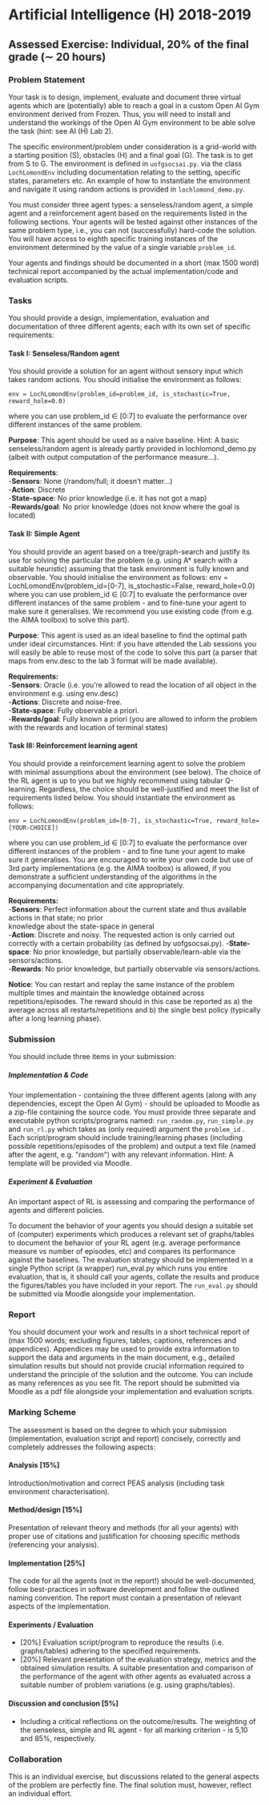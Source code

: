 # Artificial Intelligence (H) 2018-2019
## Assessed Exercise: Individual, 20% of the final grade (∼ 20 hours)

### Problem Statement
Your task is to design, implement, evaluate and document three virtual agents which are (potentially) able to reach a goal in a custom Open AI Gym environment derived from Frozen. Thus, you will need
to install and understand the workings of the Open AI Gym environment to be able solve the task (hint: see AI (H) Lab 2).

The specific environment/problem under consideration is a grid-world with a starting position (S), obstacles (H) and a final goal (G). The task is to get from S to G. The environment is defined in `uofgsocsai.py`. via the class `LochLomondEnv` including documentation relating to the setting, specific states, parameters etc. An example of how to instantiate the environment and navigate it using random actions is provided in `lochlomond_demo.py`.

You must consider three agent types: a senseless/random agent, a simple agent and a reinforcement agent based on the requirements listed in the following sections. Your agents will be tested against other instances of the same problem type, i.e., you can not (successfully) hard-code the solution. You will have access to eighth specific training instances of the environment determined by the value of a single variable `problem_id`.

Your agents and findings should be documented in a short (max 1500 word) technical report accompanied by the actual implementation/code and evaluation scripts.

### Tasks
You should provide a design, implementation, evaluation and documentation of three different agents; each with its own set of specific requirements:

#### Task I: Senseless/Random agent
You should provide a solution for an agent without sensory input which takes random actions. You should initialise the environment as follows:

`env = LochLomondEnv(problem_id=problem_id, is_stochastic=True, reward_hole=0.0)`

where you can use problem_id ∈ [0:7] to evaluate the performance over different instances of the same problem.

**Purpose**: This agent should be used as a naive baseline. Hint: A basic senseless/random agent is already partly provided in lochlomond_demo.py (albeit with output computation of the performance measure...).

**Requirements**:  
-**Sensors**: None (/random/full; it doesn’t matter...)  
-**Action**: Discrete  
-**State-space**: No prior knowledge (i.e. it has not got a map)  
-**Rewards/goal**: No prior knowledge (does not know where the goal is located)  

#### Task II: Simple Agent
You should provide an agent based on a tree/graph-search and justify its use for solving the particular the problem (e.g. using A* search with a suitable heuristic) assuming that the task environment is fully known and observable. You should initialise the environment as follows:
env = LochLomondEnv(problem_id=[0-7], is_stochastic=False, reward_hole=0.0)
where you can use problem_id ∈ [0:7] to evaluate the performance over different instances of the same problem - and to fine-tune your agent to make sure it generalises. We recommend you use existing code (from e.g. the AIMA toolbox) to solve this part).

**Purpose**: This agent is used as an ideal baseline to find the optimal path under ideal circumstances. Hint: if you have attended the Lab sessions you will easily be able to reuse most of the code to solve this part (a parser that maps from env.desc to the lab 3 format will be made available).

**Requirements:**  
-**Sensors**: Oracle (i.e. you’re allowed to read the location of all object in the environment e.g. using env.desc)  
-**Actions**: Discrete and noise-free.  
-**State-space**: Fully observable a priori.  
-**Rewards/goal**: Fully known a priori (you are allowed to inform the problem with the rewards and location of terminal states)  

#### Task III: Reinforcement learning agent
You should provide a reinforcement learning agent to solve the problem with minimal assumptions about the environment (see below). The choice of the RL agent is up to you but we highly recommend using tabular Q-learning. Regardless, the choice should be well-justified and meet the list of requirements listed below. You should instantiate the environment as follows:

`env = LochLomondEnv(problem_id=[0-7], is_stochastic=True, reward_hole=[YOUR-CHOICE])`

where you can use problem_id ∈ [0:7] to evaluate the performance over different instances of the problem - and to fine tune your agent to make sure it generalises. You are encouraged to write your own code but use of 3rd party implementations (e.g. the AIMA toolbox) is allowed, if you demonstrate a sufficient understanding of the algorithms in the accompanying documentation and cite appropriately.

**Requirements:**  
-**Sensors**: Perfect information about the current state and thus available actions in that state; no prior  
knowledge about the state-space in general  
-**Action**: Discrete and noisy. The requested action is only carried out correctly with a certain probability  (as defined by uofgsocsai.py).
-**State-space**: No prior knowledge, but partially observable/learn-able via the sensors/actions.  
-**Rewards**: No prior knowledge, but partially observable via sensors/actions.  

**Notice**: You can restart and replay the same instance of the problem multiple times and maintain the knowledge obtained across repetitions/episodes. The reward should in this case be reported as a) the average across all restarts/repetitions and b) the single best policy (typically after a long learning phase).

### Submission
You should include three items in your submission:

##### Implementation & Code
Your implementation - containing the three different agents (along with any dependencies, except the Open AI Gym) - should be uploaded to Moodle as a zip-file containing the source code. You must provide three separate and executable python scripts/programs named: `run_random.py`, `run_simple.py`
and `run_rl.py` which takes as (only required) argument the `problem_id` . Each script/program should include training/learning phases (including possible repetitions/episodes of the problem) and output a text file (named after the agent, e.g. "random") with any relevant information. Hint: A template will be provided via Moodle.

##### Experiment & Evaluation
An important aspect of RL is assessing and comparing the performance of agents and different policies.

To document the behavior of your agents you should design a suitable set of (computer) experiments which produces a relevant set of graphs/tables to document the behavior of your RL agent (e.g. average performance measure vs number of episodes, etc) and compares its performance against the baselines. 
The evaluation strategy should be implemented in a single Python script (a wrapper) run_eval.py which runs you entire evaluation, that is, it should call your agents, collate the results and produce the figures/tables you have included in your report. The `run_eval.py` should be submitted via Moodle alongside your implementation.

### Report
You should document your work and results in a short technical report of (max 1500 words; excluding figures, tables, captions, references and appendices). Appendices may be used to provide extra information to support the data and arguments in the main document, e.g., detailed simulation results but should not provide crucial information required to understand the principle of the solution and the outcome. You can include as many references as you see fit. The report should be submitted via Moodle as a pdf file alongside your implementation and evaluation scripts.

### Marking Scheme
The assessment is based on the degree to which your submission (implementation, evaluation script and report) concisely, correctly and completely addresses the following aspects:

#### Analysis [15%]
Introduction/motivation and correct PEAS analysis (including task environment characterisation).

#### Method/design [15%]
Presentation of relevant theory and methods (for all your agents) with proper use of citations and justification for choosing specific methods (referencing your analysis).

#### Implementation [25%]
The code for all the agents (not in the report!) should be well-documented, follow best-practices in software development and follow the outlined naming convention. The report must contain a presentation of relevant aspects of the implementation.

#### Experiments / Evaluation
- [20%] Evaluation script/program to reproduce the results (i.e. graphs/tables) adhering to the specified requirements.
- [20%] Relevant presentation of the evaluation strategy, metrics and the obtained simulation results. A suitable presentation and comparison of the performance of the agent with other agents as evaluated across a suitable number of problem variations (e.g. using graphs/tables).

#### Discussion and conclusion [5%]
- Including a critical reflections on the outcome/results. The weighting of the senseless, simple and RL agent - for all marking criterion - is 5,10 and 85%, respectively.

### Collaboration
This is an individual exercise, but discussions related to the general aspects of the problem are perfectly fine. The final solution must, however, reflect an individual effort.